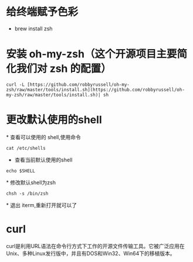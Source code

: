 # 给终端赋予色彩
* brew install zsh 

# 安装 oh-my-zsh（这个开源项目主要简化我们对 zsh 的配置）  
```
curl -L [https://github.com/robbyrussell/oh-my-zsh/raw/master/tools/install.sh](https://github.com/robbyrussell/oh-my-zsh/raw/master/tools/install.sh)| sh
```

# 更改默认使用的shell 
* 查看可以使用的 shell,使用命令
```
cat /etc/shells
```
* 查看当前默认使用的shell
```
echo $SHELL 
```
* 修改默认shell为zsh
```
chsh -s /bin/zsh
```
* 退出 iterm,重新打开就可以了

# curl
curl是利用URL语法在命令行方式下工作的开源文件传输工具。它被广泛应用在Unix、多种Linux发行版中，并且有DOS和Win32、Win64下的移植版本。